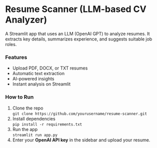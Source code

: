 # Resume Scanner (LLM-based CV Analyzer)

A Streamlit app that uses an LLM (OpenAI GPT) to analyze resumes.
It extracts key details, summarizes experience, and suggests suitable job roles.

### Features
- Upload PDF, DOCX, or TXT resumes
- Automatic text extraction
- AI-powered insights
- Instant analysis on Streamlit

### How to Run
1. Clone the repo  
   `git clone https://github.com/yourusername/resume-scanner.git`
2. Install dependencies  
   `pip install -r requirements.txt`
3. Run the app  
   `streamlit run app.py`
4. Enter your **OpenAI API key** in the sidebar and upload your resume.
